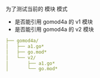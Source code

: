 为了测试当前的 模块 模式

- 是否能引用 gomod4a 的 v1 模块
- 是否能引用 gomod4a 的 v2 模块

```yaml
├── gomod4a/
│   ├── a1.go*
│   ├── go.mod*
│   └── v2/
│       ├── a1.go*
│       └── go.mod*
```
